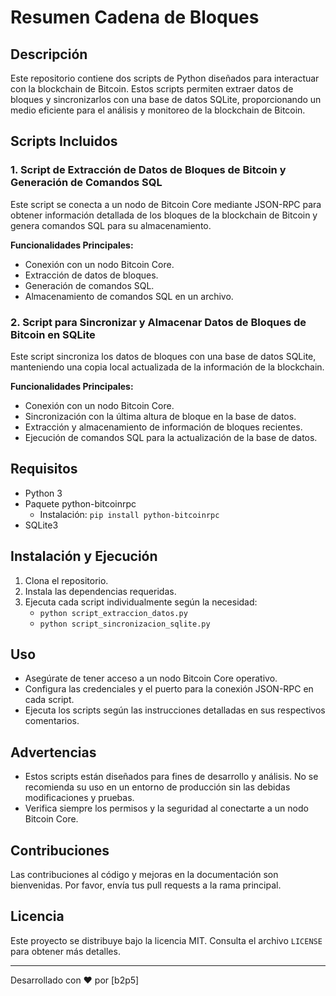 # Resumen Cadena de Bloques

## Descripción
Este repositorio contiene dos scripts de Python diseñados para interactuar con la blockchain de Bitcoin. Estos scripts permiten extraer datos de bloques y sincronizarlos con una base de datos SQLite, proporcionando un medio eficiente para el análisis y monitoreo de la blockchain de Bitcoin.

## Scripts Incluidos

### 1. Script de Extracción de Datos de Bloques de Bitcoin y Generación de Comandos SQL
Este script se conecta a un nodo de Bitcoin Core mediante JSON-RPC para obtener información detallada de los bloques de la blockchain de Bitcoin y genera comandos SQL para su almacenamiento.

**Funcionalidades Principales:**
- Conexión con un nodo Bitcoin Core.
- Extracción de datos de bloques.
- Generación de comandos SQL.
- Almacenamiento de comandos SQL en un archivo.

### 2. Script para Sincronizar y Almacenar Datos de Bloques de Bitcoin en SQLite
Este script sincroniza los datos de bloques con una base de datos SQLite, manteniendo una copia local actualizada de la información de la blockchain.

**Funcionalidades Principales:**
- Conexión con un nodo Bitcoin Core.
- Sincronización con la última altura de bloque en la base de datos.
- Extracción y almacenamiento de información de bloques recientes.
- Ejecución de comandos SQL para la actualización de la base de datos.

## Requisitos
- Python 3
- Paquete python-bitcoinrpc
  - Instalación: `pip install python-bitcoinrpc`
- SQLite3

## Instalación y Ejecución
1. Clona el repositorio.
2. Instala las dependencias requeridas.
3. Ejecuta cada script individualmente según la necesidad:
   - `python script_extraccion_datos.py`
   - `python script_sincronizacion_sqlite.py`

## Uso
- Asegúrate de tener acceso a un nodo Bitcoin Core operativo.
- Configura las credenciales y el puerto para la conexión JSON-RPC en cada script.
- Ejecuta los scripts según las instrucciones detalladas en sus respectivos comentarios.

## Advertencias
- Estos scripts están diseñados para fines de desarrollo y análisis. No se recomienda su uso en un entorno de producción sin las debidas modificaciones y pruebas.
- Verifica siempre los permisos y la seguridad al conectarte a un nodo Bitcoin Core.

## Contribuciones
Las contribuciones al código y mejoras en la documentación son bienvenidas. Por favor, envía tus pull requests a la rama principal.

## Licencia
Este proyecto se distribuye bajo la licencia MIT. Consulta el archivo `LICENSE` para obtener más detalles.

---

Desarrollado con ❤️ por [b2p5]
